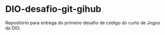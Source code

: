 # DIO-desafio-git-gihub
Repositório para entrega do primeiro desafio de código do curto de Jogos da DIO.
